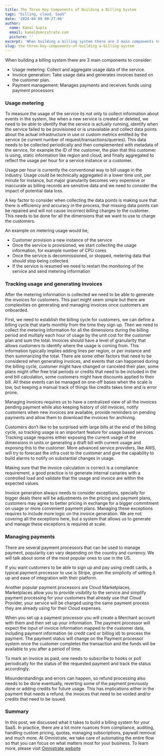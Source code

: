 ```yaml
---
title: The Three Key Components of Building a Billing System
tags: "billing, cloud, SaaS"
date: '2024-04-09 09:27:06'
author:
  name: Kamal Gupta
  email: kamal@omnistrate.com
  picture: ''
excerpt: 'When building a billing system there are 3 main components to consider: Usage metering: Collect and aggregate usage data of the service.'
slug: the-three-key-components-of-building-a-billing-system
---
```


When building a billing system there are 3 main components to consider:

- Usage metering: Collect and aggregate usage data of the service.
- Invoice generation: Take usage data and generates invoices based on the customer plan.
- Payment management: Manages payments and receives funds using payment processors


### Usage metering

To measure the usage of the service its not only to collect information about events in the system, like when a new service is created or deleted, we need to be able to identify that the service is actually running, identify when the service failed to be provisioned or is unavailable and collect data points about the actual infrastructure in use or custom metrics emitted by the service (ie current number of request/transactions/queries). This data needs to be collected periodically and then complemented with metadata of the service, for example the ID of the customer, the plan that this customer is using, static information like region and cloud, and finally aggregated to reflect the usage per hour for a service instance or a customer.

Usage per hour is currently the conventional way to bill usage in the industry. Usage could be technically aggregated in a lower time unit, per minute for instance, but major granularity becomes very expensive or inaccurate as billing records are sensitive data and we need to consider the impact of potential data loss.

A key factor to consider when collecting the data points is making sure that there is efficiency and accuracy in the process, that missing data points can be repaired and will not cause incorrect billing charges to the customer. This needs to be done for all the dimensions that we want to use to charge the customers.

An example on metering usage would be;

- Customer provision a new instance of the service
- Once the service is provisioned, we start collecting the usage information, for example number of CPU cores
- Once the service is decommissioned, or stopped, metering data that should stop being collected.
- If the service is resumed we need to restart the monitoring of the service and send metering information


### Tracking usage and generating invoices

After the metering information is collected we need to be able to generate the invoices for customers. This part might seem simple but there are complexities on generating and managing invoices once customers are onboarded.

First, we need to establish the billing cycle for customers, we can define a billing cycle that starts monthly from the time they sign up. Then we need to collect the metering information for all the dimensions during the billing period and multiply each hour of usage by the unit cost for the customer plan and sum the total. Invoices should have a level of granularity that allows customers to identify where the usage is coming from. This information typically implies adding lines per region, or per instance and then summarizing the total. There are some other factors that need to be considered when generating invoices, and events that can happened during the billing cycle, customer might have changed or canceled their plan, some plans might offer free trial periods or credits that need to be included in the end bill calculation, some customers might have discounts applied to their bill. All these events can be managed on one-off bases when the scale is low, but keeping a manual track of things like credits takes time and is error prone.

Managing invoices requires us to have a centralized view of all the invoices pending payment while also keeping history of old invoices, notify customers when new invoices are available, provide reminders on pending payments and allow them to download the invoices for archiving.

Customers don’t like to be surprised with large bills at the end of the billing cycle, so tracking usage is an important feature for usage based services. Tracking usage requires either exposing the current usage of the dimensions in units or generating a draft bill with current usage and exposing this to the customer. More advanced service providers, like AWS, will try to forecast the infra cost to the customer and give the capability to build alarms to notify on substantial changes in usage.

Making sure that the invoice calculation is correct is a compliance requirement, a good practice is to generate internal canaries with a controlled load and validate that the usage and invoice are within the expected values.

Invoice generation always needs to consider exceptions, specially for bigger deals there will be adjustments on the pricing and payment plans, customers may agree to better pricing in exchange for a bigger commitment on usage or more convenient payment plans. Managing these exceptions requires to include more logic on the invoice generation. We are not covering all the exceptions here, but a system that allows us to generate and manage these exceptions is required at scale.


### Managing payments

There are several payment processors that can be used to manage payment, popularity can vary depending on the country and currency. We will talk about some of the most popular ones to use in the US.

If you want customers to be able to sign up and pay using credit cards, a typical payment processor to use is Stripe, given the simplicity of setting it up and ease of integration with their platform.

Another popular payment processors are Cloud Marketplaces, Marketplaces allow you to provide visibility to the service and simplify payment processing for your customers that already use that Cloud Provider, your service will be charged using the same payment process they are already using for their Cloud expenses.

When you set up a payment processor you will create a Merchant account with them and then set up your information. The payment processor will expect the input of invoice information mapped to the customer data, including payment information (ie credit card or billing id) to process the payment. The payment status will change on the Payment processor system once the customer completes the transaction and the funds will be available to you after a period of time.

To mark an invoice as paid, one needs to subscribe to hooks or poll periodically for the status of the requested payment and track the status accordingly.

Misunderstandings and errors can happen, so refund processing also needs to be done eventually, reverting some of the payment previously done or adding credits for future usage. This has implications either in the payment that needs a refund, the invoices that need to be voided and/or credits that need to be issued.


### Summary


In this post, we discussed what it takes to build a billing system for your SaaS. In practice, there are a lot more nuances from compliance, auditing, handling custom pricing, quotas, managing subscriptions, paywall removal and much more. At Omnistrate, we take care of automating the entire flow so that you can focus on what matters most for your business. To learn more, please visit [Omnistrate website](https://omnistrate.com/)

